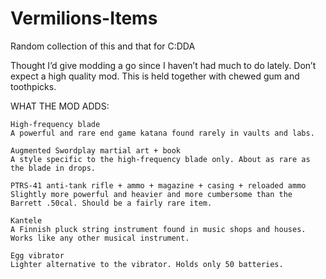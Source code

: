 # Vermilions-Items
Random collection of this and that for C:DDA

Thought I’d give modding a go since I haven’t had much to do lately. Don’t expect a high quality mod. This is held together with chewed gum and toothpicks.

WHAT THE MOD ADDS:

    High-frequency blade
    A powerful and rare end game katana found rarely in vaults and labs.

    Augmented Swordplay martial art + book
    A style specific to the high-frequency blade only. About as rare as the blade in drops.

    PTRS-41 anti-tank rifle + ammo + magazine + casing + reloaded ammo
    Slightly more powerful and heavier and more cumbersome than the Barrett .50cal. Should be a fairly rare item.

    Kantele
    A Finnish pluck string instrument found in music shops and houses. Works like any other musical instrument.

    Egg vibrator
    Lighter alternative to the vibrator. Holds only 50 batteries.

